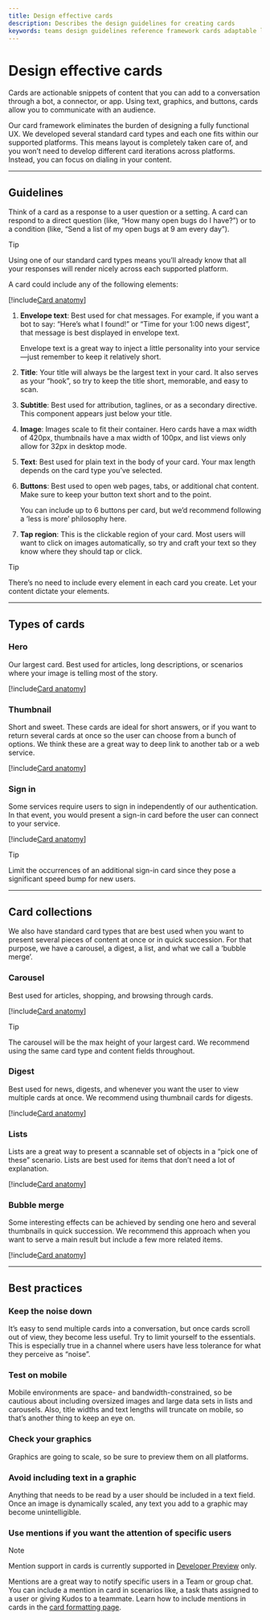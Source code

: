 ```yaml
---
title: Design effective cards
description: Describes the design guidelines for creating cards
keywords: teams design guidelines reference framework cards adaptable lightweight
---
```

# Design effective cards

Cards are actionable snippets of content that you can add to a conversation through a bot, a connector, or app. Using text, graphics, and buttons, cards allow you to communicate with an audience.

Our card framework eliminates the burden of designing a fully functional UX. We developed several standard card types and each one fits within our supported platforms. This means layout is completely taken care of, and you won’t need to develop different card iterations across platforms. Instead, you can focus on dialing in your content.

---

## Guidelines

Think of a card as a response to a user question or a setting. A card can respond to a direct question (like, “How many open bugs do I have?”) or to a condition (like, “Send a list of my open bugs at 9 am every day”).

> [!TIP]
> Using one of our standard card types means you’ll already know that all your responses will render nicely across each supported platform.

A card could include any of the following elements:<br />

[!include[Card anatomy](~/includes/design/card-image-anatomy.html)]

1. **Envelope text**: Best used for chat messages. For example, if you want a bot to say: “Here’s what I found!” or “Time for your 1:00 news digest”, that message is best displayed in envelope text.

   Envelope text is a great way to inject a little personality into your service—just remember to keep it relatively short.

2. **Title**: Your title will always be the largest text in your card. It also serves as your “hook”, so try to keep the title short, memorable, and easy to scan.

3. **Subtitle**: Best used for attribution, taglines, or as a secondary directive. This component appears just below your title.

4. **Image**: Images scale to fit their container. Hero cards have a max width of 420px, thumbnails have a max width of 100px, and list views only allow for 32px in desktop mode.

5. **Text**: Best used for plain text in the body of your card. Your max length depends on the card type you’ve selected.

6. **Buttons**: Best used to open web pages, tabs, or additional chat content. Make sure to keep your button text short and to the point.

   You can include up to 6 buttons per card, but we’d recommend following a ‘less is more’ philosophy here.

7. **Tap region**: This is the clickable region of your card. Most users will want to click on images automatically, so try and craft your text so they know where they should tap or click.

> [!TIP]
> There’s no need to include every element in each card you create. Let your content dictate your elements.

---

## Types of cards

### Hero

Our largest card. Best used for articles, long descriptions, or scenarios where your image is telling most of the story.

[!include[Card anatomy](~/includes/design/card-image-hero.html)]

### Thumbnail

Short and sweet. These cards are ideal for short answers, or if you want to return several cards at once so the user can choose from a bunch of options. We think these are a great way to deep link to another tab or a web service.

[!include[Card anatomy](~/includes/design/card-image-thumbnail.html)]

### Sign in

Some services require users to sign in independently of our authentication. In that event, you would present a sign-in card before the user can connect to your service.

[!include[Card anatomy](~/includes/design/card-image-signin.html)]

> [!TIP]
> Limit the occurrences of an additional sign-in card since they pose a significant speed bump for new users.

---

## Card collections

We also have standard card types that are best used when you want to present several pieces of content at once or in quick succession. For that purpose, we have a carousel, a digest, a list, and what we call a ‘bubble merge’.

### Carousel

Best used for articles, shopping, and browsing through cards.

[!include[Card anatomy](~/includes/design/card-image-carousel.html)]

> [!TIP]
> The carousel will be the max height of your largest card. We recommend using the same card type and content fields throughout.

### Digest

Best used for news, digests, and whenever you want the user to view multiple cards at once. We recommend using thumbnail cards for digests.

[!include[Card anatomy](~/includes/design/card-image-digest.html)]

### Lists

Lists are a great way to present a scannable set of objects in a “pick one of these” scenario. Lists are best used for items that don’t need a lot of explanation.

[!include[Card anatomy](~/includes/design/card-image-list.html)]

### Bubble merge

Some interesting effects can be achieved by sending one hero and several thumbnails in quick succession. We recommend this approach when you want to serve a main result but include a few more related items.

[!include[Card anatomy](~/includes/design/card-image-bubble-merge.html)]

---

## Best practices

### Keep the noise down

It’s easy to send multiple cards into a conversation, but once cards scroll out of view, they become less useful. Try to limit yourself to the essentials. This is especially true in a channel where users have less tolerance for what they perceive as “noise”.

### Test on mobile

Mobile environments are space- and bandwidth-constrained, so be cautious about including oversized images and large data sets in lists and carousels. Also, title widths and text lengths will truncate on mobile, so that’s another thing to keep an eye on.

### Check your graphics

Graphics are going to scale, so be sure to preview them on all platforms.

### Avoid including text in a graphic

Anything that needs to be read by a user should be included in a text field. Once an image is dynamically scaled, any text you add to a graphic may become unintelligible.

### Use mentions if you want the attention of specific users

> [!NOTE]
> Mention support in cards is currently supported in [Developer Preview](~/resources/dev-preview/developer-preview-intro.md) only.

Mentions are a great way to notify specific users in a Team or group chat. You can include a mention in card in scenarios like, a task thats assigned to a user or giving Kudos to a teammate. Learn how to include mentions in cards in the [card formatting page](~/task-modules-and-cards/cards/cards-format.md). 
